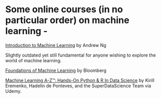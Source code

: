 # Some online courses (in no particular order) on machine learning -  

[Introduction to Machine Learning](https://www.coursera.org/learn/machine-learning) by Andrew Ng

Slightly outdated yet still fundamental for anyone wishing to explore the world of machine learning.

[Foundations of Machine Learning](https://bloomberg.github.io/foml/#home) by Bloomberg

[Machine Learning A-Z™: Hands-On Python & R In Data Science](https://www.udemy.com/machinelearning/?siteID=SAyYsTvLiGQ-HbCNG18kN7BYbEq0tmVi4w&LSNPUBID=SAyYsTvLiGQ) by Kirill Eremenko, Hadelin de Ponteves, and the SuperDataScience Team via Udemy.

